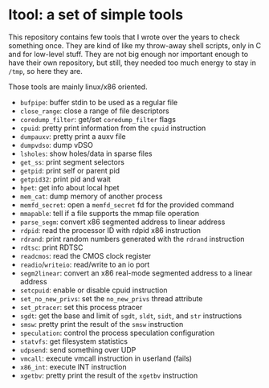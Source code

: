 ltool: a set of simple tools
============================

This repository contains few tools that I wrote over the years to check
something once. They are kind of like my throw-away shell scripts, only in C
and for low-level stuff. They are not big enough nor important enough to have
their own repository, but still, they needed too much energy to stay in `/tmp`,
so here they are.

Those tools are mainly linux/x86 oriented.

 - `bufpipe`: buffer stdin to be used as a regular file
 - `close_range`: close a range of file descriptors
 - `coredump_filter`: get/set `coredump_filter` flags
 - `cpuid`: pretty print information from the `cpuid` instruction
 - `dumpauxv`: pretty print a auxv file
 - `dumpvdso`: dump vDSO
 - `lsholes`: show holes/data in sparse files
 - `get_ss`: print segment selectors
 - `getpid`: print self or parent pid
 - `getpid32`: print pid and wait
 - `hpet`: get info about local hpet
 - `mem_cat`: dump memory of another process
 - `memfd_secret`: open a `memfd_secret` fd for the provided command
 - `mmapable`: tell if a file supports the mmap file operation
 - `parse_segm`: convert x86 segmented address to linear address
 - `rdpid`: read the processor ID with rdpid x86 instruction
 - `rdrand`: print random numbers generated with the `rdrand` instruction
 - `rdtsc`: print RDTSC
 - `readcmos`: read the CMOS clock register
 - `readio`/`writeio`: read/write to an io port
 - `segm2linear`: convert an x86 real-mode segmented address to a linear address
 - `setcpuid`: enable or disable cpuid instruction
 - `set_no_new_privs`: set the `no_new_privs` thread attribute
 - `set_ptracer`: set this process ptracer
 - `sgdt`: get the base and limit of `sgdt`, `sldt`, `sidt`, and `str`
   instructions
 - `smsw`: pretty print the result of the `smsw` instruction
 - `speculation`: control the process speculation configuration
 - `statvfs`: get filesystem statistics
 - `udpsend`: send something over UDP
 - `vmcall`: execute vmcall instruction in userland (fails)
 - `x86_int`: execute INT instruction
 - `xgetbv`: pretty print the result of the `xgetbv` instruction

